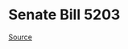 # Senate Bill 5203

[Source](http://lawfilesext.leg.wa.gov/biennium/2023-24/Pdf/Bills/Senate%20Bills/5203.pdf)